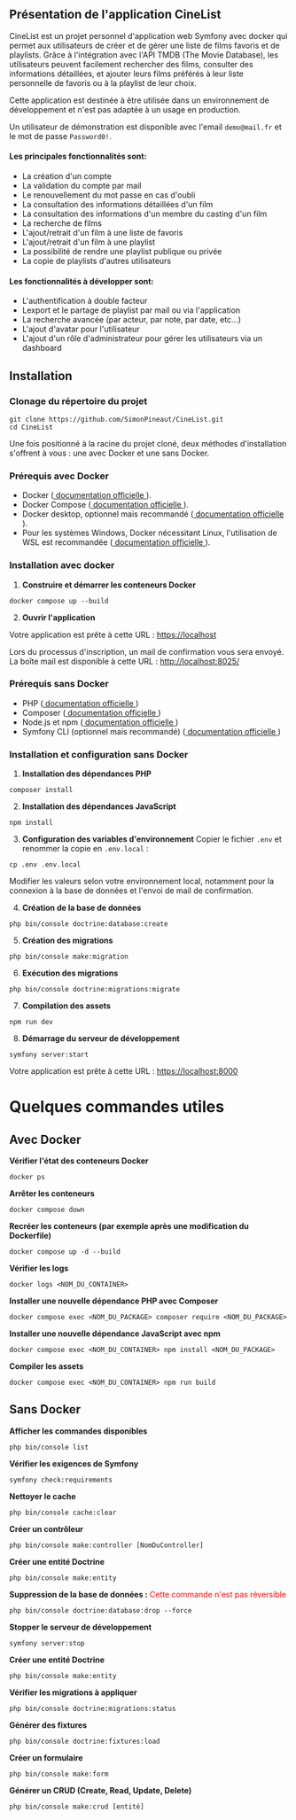 ## Présentation de l'application CineList

CineList est un projet personnel d'application web Symfony avec docker qui permet aux utilisateurs de créer et de gérer une liste de films favoris et de playlists. Grâce à l'intégration avec l'API TMDB (The Movie Database), les utilisateurs peuvent facilement rechercher des films, consulter des informations détaillées, et ajouter leurs films préférés à leur liste personnelle de favoris ou à la playlist de leur choix.

Cette application est destinée à être utilisée dans un environnement de développement et n'est pas adaptée à un usage en production.

Un utilisateur de démonstration est disponible avec l'email `demo@mail.fr` et le mot de passe `Password0!`.

#### Les principales fonctionnalités sont:
- La création d'un compte
- La validation du compte par mail
- Le renouvellement du mot passe en cas d'oubli
- La consultation des informations détaillées d'un film
- La consultation des informations d'un membre du casting d'un film
- La recherche de films
- L'ajout/retrait d'un film à une liste de favoris
- L'ajout/retrait d'un film à une playlist
- La possibilité de rendre une playlist publique ou privée
- La copie de playlists d'autres utilisateurs

#### Les fonctionnalités à développer sont:
- L'authentification à double facteur
- Lexport et le partage de playlist par mail ou via l'application
- La recherche avancée (par acteur, par note, par date, etc...)
- L'ajout d'avatar pour l'utilisateur
- L'ajout d'un rôle d'administrateur pour gérer les utilisateurs via un dashboard

## Installation

### Clonage du répertoire du projet
```
git clone https://github.com/SimonPineaut/CineList.git
cd CineList
```

Une fois positionné à la racine du projet cloné, deux méthodes d'installation s'offrent à vous : une avec Docker et une sans Docker.

### Prérequis avec Docker
- Docker (<a href="https://www.docker.com/"> documentation officielle </a>).
- Docker Compose (<a href="https://docs.docker.com/compose/"> documentation officielle </a>).
- Docker desktop, optionnel mais recommandé (<a href="https://www.docker.com/products/docker-desktop/"> documentation officielle </a>).
- Pour les systèmes Windows, Docker nécessitant Linux, l'utilisation de WSL est recommandée (<a href="https://docs.docker.com/desktop/wsl/"> documentation officielle </a>).

### Installation avec docker
1. **Construire et démarrer les conteneurs Docker**
```
docker compose up --build
```
2. **Ouvrir l'application**

Votre application est prête à cette URL : <a href="https://localhost/">https://localhost</a>

Lors du processus d'inscription, un mail de confirmation vous sera envoyé. La boîte mail est disponible à cette URL : <a href="http://localhost:8025/">http://localhost:8025/</a>

### Prérequis sans Docker
- PHP (<a href="https://www.php.net/manual/fr/install.php"> documentation officielle </a>)
- Composer (<a href="https://getcomposer.org/doc/00-intro.md"> documentation officielle </a>)
- Node.js et npm (<a href="https://docs.npmjs.com/downloading-and-installing-node-js-and-npm"> documentation officielle </a>)
- Symfony CLI (optionnel mais recommandé) (<a href="https://symfony.com/download?ref=material-tailwind"> documentation officielle </a>)

### Installation et configuration sans Docker 

1. **Installation des dépendances PHP**
```
composer install
```

2. **Installation des dépendances JavaScript**
```
npm install
```

3. **Configuration des variables d'environnement**  Copier le fichier `.env` et renommer la copie en `.env.local` :
```
cp .env .env.local
```
Modifier les valeurs selon votre environnement local, notamment pour la connexion à la base de données et l'envoi de mail de confirmation.

4. **Création de la base de données**
```
php bin/console doctrine:database:create
```

5. **Création des migrations**
```
php bin/console make:migration
```

6. **Exécution des migrations**
```
php bin/console doctrine:migrations:migrate
```

7. **Compilation des assets**
```
npm run dev
```

8. **Démarrage du serveur de développement**
```
symfony server:start
```
Votre application est prête à cette URL : <a href="https://localhost:8000">https://localhost:8000</a>

# Quelques commandes utiles

## Avec Docker

**Vérifier l'état des conteneurs Docker**
```
docker ps
``` 

**Arrêter les conteneurs**
```
docker compose down
``` 

**Recréer les conteneurs (par exemple après une modification du Dockerfile)**
```
docker compose up -d --build
``` 

**Vérifier les logs**
```
docker logs <NOM_DU_CONTAINER>
``` 

**Installer une nouvelle dépendance PHP avec Composer**
```
docker compose exec <NOM_DU_PACKAGE> composer require <NOM_DU_PACKAGE>
``` 

**Installer une nouvelle dépendance JavaScript avec npm**
```
docker compose exec <NOM_DU_CONTAINER> npm install <NOM_DU_PACKAGE>
``` 

**Compiler les assets**
```
docker compose exec <NOM_DU_CONTAINER> npm run build
``` 

## Sans Docker

**Afficher les commandes disponibles**
```
php bin/console list
``` 

**Vérifier les exigences de Symfony**
```
symfony check:requirements
```

**Nettoyer le cache**
```
php bin/console cache:clear
```

**Créer un contrôleur**
```
php bin/console make:controller [NomDuController]
```

**Créer une entité Doctrine**
```
php bin/console make:entity
```

**Suppression de la base de données :**<font color="red">  Cette commande n'est pas réversible</font>
```
php bin/console doctrine:database:drop --force
```

**Stopper le serveur de développement**
```
symfony server:stop
```

**Créer une entité Doctrine**
```
php bin/console make:entity
```

**Vérifier les migrations à appliquer**
```
php bin/console doctrine:migrations:status
```

**Générer des fixtures**
```
php bin/console doctrine:fixtures:load
```

**Créer un formulaire**
```
php bin/console make:form
```

**Générer un CRUD (Create, Read, Update, Delete)**
```
php bin/console make:crud [entité]
```



